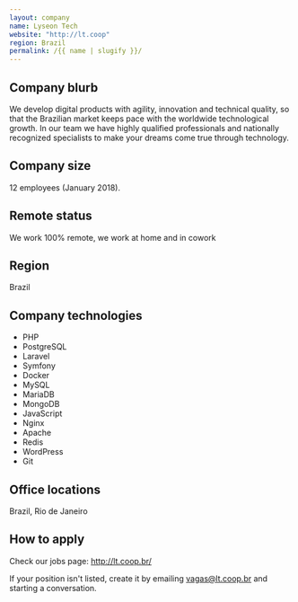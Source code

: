 ```yaml
---
layout: company
name: Lyseon Tech
website: "http://lt.coop"
region: Brazil
permalink: /{{ name | slugify }}/
---
```


## Company blurb

We develop digital products with agility, innovation and technical quality, so that the Brazilian market keeps pace with the worldwide technological growth.
In our team we have highly qualified professionals and nationally recognized specialists to make your dreams come true through technology.
## Company size

12 employees (January 2018).

## Remote status

We work 100% remote, we work at home and in cowork

## Region

Brazil

## Company technologies

* PHP
* PostgreSQL
* Laravel
* Symfony
* Docker
* MySQL
* MariaDB
* MongoDB
* JavaScript
* Nginx
* Apache
* Redis
* WordPress
* Git

## Office locations

Brazil, Rio de Janeiro

## How to apply

Check our jobs page: http://lt.coop.br/

If your position isn't listed, create it by emailing vagas@lt.coop.br and starting a conversation.